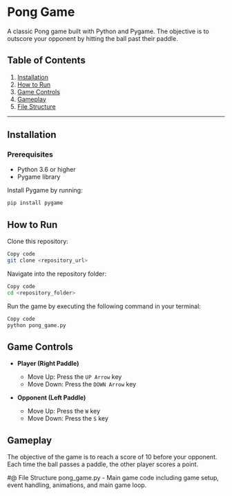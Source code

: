 # Pong Game

A classic Pong game built with Python and Pygame. The objective is to outscore your opponent by hitting the ball past their paddle.

## Table of Contents
1. [Installation](#installation)
2. [How to Run](#how-to-run)
3. [Game Controls](#game-controls)
4. [Gameplay](#gameplay)
5. [File Structure](#file-structure)

---

## Installation

### Prerequisites
- Python 3.6 or higher
- Pygame library

Install Pygame by running:
```bash
pip install pygame
```
## How to Run
Clone this repository:

```bash
Copy code
git clone <repository_url>
```
Navigate into the repository folder:

```bash
Copy code
cd <repository_folder>
```
Run the game by executing the following command in your terminal:

```bash
Copy code
python pong_game.py
```
## Game Controls

- **Player (Right Paddle)**  
  - Move Up: Press the `UP Arrow` key
  - Move Down: Press the `DOWN Arrow` key

- **Opponent (Left Paddle)**  
  - Move Up: Press the `W` key
  - Move Down: Press the `S` key

## Gameplay
The objective of the game is to reach a score of 10 before your opponent. Each time the ball passes a paddle, the other player scores a point.

#@ File Structure
pong_game.py - Main game code including game setup, event handling, animations, and main game loop.
